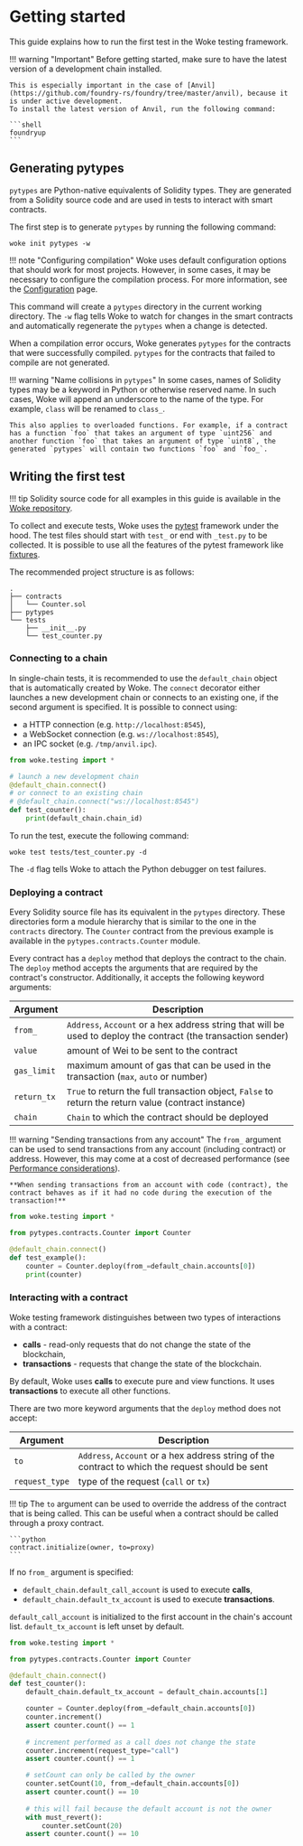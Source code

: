 # Getting started

This guide explains how to run the first test in the Woke testing framework.

!!! warning "Important"
    Before getting started, make sure to have the latest version of a development chain installed.

    This is especially important in the case of [Anvil](https://github.com/foundry-rs/foundry/tree/master/anvil), because it is under active development.
    To install the latest version of Anvil, run the following command:

    ```shell
    foundryup
    ```

## Generating pytypes

`pytypes` are Python-native equivalents of Solidity types. They are generated from a Solidity source code and are used in tests to interact with smart contracts.

The first step is to generate `pytypes` by running the following command:

```shell
woke init pytypes -w
```

!!! note "Configuring compilation"
    Woke uses default configuration options that should work for most projects.
    However, in some cases, it may be necessary to configure the compilation process.
    For more information, see the [Configuration](../configuration.md) page.

This command will create a `pytypes` directory in the current working directory. The `-w` flag tells Woke to watch for changes in the smart contracts and automatically regenerate the `pytypes` when a change is detected.

<div id="generating-pytypes-asciinema" style="z-index: 1; position: relative;"></div>
<script>
  window.onload = function(){
    AsciinemaPlayer.create('../generating-pytypes.cast', document.getElementById('generating-pytypes-asciinema'), { preload: true, autoPlay: true, rows: 15 });
}
</script>

When a compilation error occurs, Woke generates `pytypes` for the contracts that were successfully compiled. `pytypes` for the contracts that failed to compile are not generated.

!!! warning "Name collisions in `pytypes`"
    In some cases, names of Solidity types may be a keyword in Python or otherwise reserved name. In such cases, Woke will append an underscore to the name of the type. For example, `class` will be renamed to `class_`.

    This also applies to overloaded functions. For example, if a contract has a function `foo` that takes an argument of type `uint256` and another function `foo` that takes an argument of type `uint8`, the generated `pytypes` will contain two functions `foo` and `foo_`.

## Writing the first test

!!! tip
    Solidity source code for all examples in this guide is available in the [Woke repository](https://github.com/Ackee-Blockchain/woke/tree/main/examples/testing).

To collect and execute tests, Woke uses the [pytest](https://docs.pytest.org/en/stable/) framework under the hood.
The test files should start with `test_` or end with `_test.py` to be collected. It is possible to use all the features of the pytest framework like [fixtures](https://docs.pytest.org/en/stable/explanation/fixtures.html).

The recommended project structure is as follows:

```text
.
├── contracts
│   └── Counter.sol
├── pytypes
└── tests
    ├── __init__.py
    └── test_counter.py
```

### Connecting to a chain

In single-chain tests, it is recommended to use the `default_chain` object that is automatically created by Woke.
The `connect` decorator either launches a new development chain or connects to an existing one, if the second argument is specified.
It is possible to connect using:

- a HTTP connection (e.g. `http://localhost:8545`),
- a WebSocket connection (e.g. `ws://localhost:8545`),
- an IPC socket (e.g. `/tmp/anvil.ipc`).

```python
from woke.testing import *

# launch a new development chain
@default_chain.connect()
# or connect to an existing chain
# @default_chain.connect("ws://localhost:8545")
def test_counter():
    print(default_chain.chain_id)
```

To run the test, execute the following command:

```shell
woke test tests/test_counter.py -d
```

The `-d` flag tells Woke to attach the Python debugger on test failures.

### Deploying a contract

Every Solidity source file has its equivalent in the `pytypes` directory. These directories form a module hierarchy that is similar to the one in the `contracts` directory.
The `Counter` contract from the previous example is available in the `pytypes.contracts.Counter` module.

Every contract has a `deploy` method that deploys the contract to the chain.
The `deploy` method accepts the arguments that are required by the contract's constructor.
Additionally, it accepts the following keyword arguments:

| Argument    | Description                                                                                                    |
|-------------|----------------------------------------------------------------------------------------------------------------|
| `from_`     | `Address`, `Account` or a hex address string that will be used to deploy the contract (the transaction sender) |
| `value`     | amount of Wei to be sent to the contract                                                                       |
| `gas_limit` | maximum amount of gas that can be used in the transaction (`max`, `auto` or number)                            |
| `return_tx` | `True` to return the full transaction object, `False` to return the return value (contract instance)           |
| `chain`     | `Chain` to which the contract should be deployed                                                               |

!!! warning "Sending transactions from any account"
    The `from_` argument can be used to send transactions from any account (including contract) or address.
    However, this may come at a cost of decreased performance (see [Performance considerations](performance-considerations.md)).

    **When sending transactions from an account with code (contract), the contract behaves as if it had no code during the execution of the transaction!**

```python
from woke.testing import *

from pytypes.contracts.Counter import Counter

@default_chain.connect()
def test_example():
    counter = Counter.deploy(from_=default_chain.accounts[0])
    print(counter)
```

### Interacting with a contract

Woke testing framework distinguishes between two types of interactions with a contract:

- **calls** - read-only requests that do not change the state of the blockchain,
- **transactions** - requests that change the state of the blockchain.

By default, Woke uses **calls** to execute pure and view functions. It uses **transactions** to execute all other functions.

There are two more keyword arguments that the `deploy` method does not accept:

| Argument       | Description                                                                                      |
|----------------|--------------------------------------------------------------------------------------------------|
| `to`           | `Address`, `Account` or a hex address string of the contract to which the request should be sent |
| `request_type` | type of the request (`call` or `tx`)                                                         |

!!! tip
    The `to` argument can be used to override the address of the contract that is being called.
    This can be useful when a contract should be called through a proxy contract.

    ```python
    contract.initialize(owner, to=proxy)
    ```




If no `from_` argument is specified:

- `default_chain.default_call_account` is used to execute **calls**,
- `default_chain.default_tx_account` is used to execute **transactions**.

`default_call_account` is initialized to the first account in the chain's account list.
`default_tx_account` is left unset by default.

```python
from woke.testing import *

from pytypes.contracts.Counter import Counter

@default_chain.connect()
def test_counter():
    default_chain.default_tx_account = default_chain.accounts[1]

    counter = Counter.deploy(from_=default_chain.accounts[0])
    counter.increment()
    assert counter.count() == 1
    
    # increment performed as a call does not change the state
    counter.increment(request_type="call")
    assert counter.count() == 1

    # setCount can only be called by the owner
    counter.setCount(10, from_=default_chain.accounts[0])
    assert counter.count() == 10
    
    # this will fail because the default account is not the owner
    with must_revert():
        counter.setCount(20)
    assert counter.count() == 10
```
